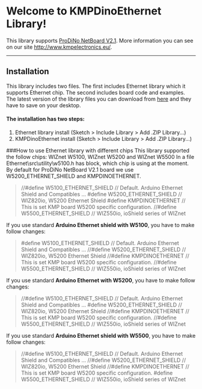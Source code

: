 Welcome to KMPDinoEthernet Library!
===================


This library supports [ProDiNo NetBoard V2.1](http://www.kmpelectronics.eu/en-us/products/prodinoethernet.aspx). More information you can see on our site http://www.kmpelectronics.eu/.

----------

Installation
-------------

This library includes two files. The first includes Ethernet library which it supports Ethernet chip. The second includes board code and examples. The latest version of the library files you can download from [here](https://github.com/kmpelectronics/Arduino/tree/master/KMPDinoEthernet/Releases/Last) and they have to save on your desktop.
#### The installation has two steps:
1. Ethernet library install (Sketch > Include Library > Add .ZIP Library...)
2. KMPDinoEthernet install (Sketch > Include Library > Add .ZIP Library...)

###How to use Ethernet library with different chips 
This library supported the follow chips: WIZnet  W5100, WIZnet  W5200 and WIZnet  W5500
In a file Ethernet\src\utility\w5100.h has block, which chip is using  at the moment.
By default for ProDiNo NetBoard V2.1 board we use W5200_ETHERNET_SHIELD and KMPDINOETHERNET.

>//#define W5100_ETHERNET_SHIELD // Default. Arduino Ethernet Shield and Compatibles ...
>  #define W5200_ETHERNET_SHIELD // WIZ820io, W5200 Ethernet Shield 
>  #define KMPDINOETHERNET // This is set KMP board W5200 specific configuration.
>//#define W5500_ETHERNET_SHIELD   // WIZ550io, ioShield series of WIZnet

If you use standard **Arduino Ethernet shield with W5100**, you have to make follow changes:
>  #define W5100_ETHERNET_SHIELD // Default. Arduino Ethernet Shield and Compatibles ...
>//#define W5200_ETHERNET_SHIELD // WIZ820io, W5200 Ethernet Shield 
>//#define KMPDINOETHERNET // This is set KMP board W5200 specific configuration.
>//#define W5500_ETHERNET_SHIELD   // WIZ550io, ioShield series of WIZnet

If you use standard **Arduino Ethernet with W5200**, you have to make follow changes:
>//#define W5100_ETHERNET_SHIELD // Default. Arduino Ethernet Shield and Compatibles ...
>  #define W5200_ETHERNET_SHIELD // WIZ820io, W5200 Ethernet Shield 
>//#define KMPDINOETHERNET // This is set KMP board W5200 specific configuration.
>//#define W5500_ETHERNET_SHIELD   // WIZ550io, ioShield series of WIZnet

If you use standard **Arduino Ethernet shield with W5500**, you have to make follow changes:
>//#define W5100_ETHERNET_SHIELD // Default. Arduino Ethernet Shield and Compatibles ...
>//#define W5200_ETHERNET_SHIELD // WIZ820io, W5200 Ethernet Shield 
>//#define KMPDINOETHERNET // This is set KMP board W5200 specific configuration.
>  #define W5500_ETHERNET_SHIELD   // WIZ550io, ioShield series of WIZnet
